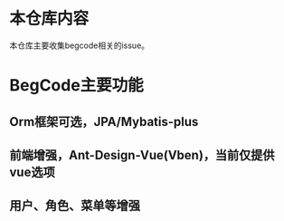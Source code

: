 # 本仓库内容
本仓库主要收集begcode相关的issue。

# BegCode主要功能
## Orm框架可选，JPA/Mybatis-plus
## 前端增强，Ant-Design-Vue(Vben)，当前仅提供vue选项
## 用户、角色、菜单等增强
